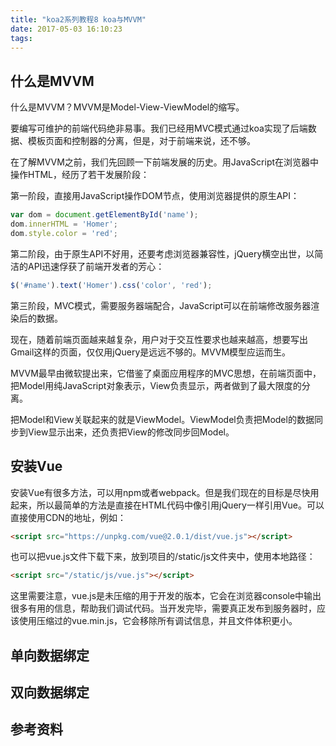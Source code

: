 ```yaml
---
title: "koa2系列教程8 koa与MVVM"
date: 2017-05-03 16:10:23
tags:
---
```


## 什么是MVVM

什么是MVVM？MVVM是Model-View-ViewModel的缩写。

要编写可维护的前端代码绝非易事。我们已经用MVC模式通过koa实现了后端数据、模板页面和控制器的分离，但是，对于前端来说，还不够。

在了解MVVM之前，我们先回顾一下前端发展的历史。用JavaScript在浏览器中操作HTML，经历了若干发展阶段：

第一阶段，直接用JavaScript操作DOM节点，使用浏览器提供的原生API：

```javascript
var dom = document.getElementById('name');
dom.innerHTML = 'Homer';
dom.style.color = 'red';
```

第二阶段，由于原生API不好用，还要考虑浏览器兼容性，jQuery横空出世，以简洁的API迅速俘获了前端开发者的芳心：

```javascript
$('#name').text('Homer').css('color', 'red');
```

第三阶段，MVC模式，需要服务器端配合，JavaScript可以在前端修改服务器渲染后的数据。

现在，随着前端页面越来越复杂，用户对于交互性要求也越来越高，想要写出Gmail这样的页面，仅仅用jQuery是远远不够的。MVVM模型应运而生。

MVVM最早由微软提出来，它借鉴了桌面应用程序的MVC思想，在前端页面中，把Model用纯JavaScript对象表示，View负责显示，两者做到了最大限度的分离。

把Model和View关联起来的就是ViewModel。ViewModel负责把Model的数据同步到View显示出来，还负责把View的修改同步回Model。

## 安装Vue

安装Vue有很多方法，可以用npm或者webpack。但是我们现在的目标是尽快用起来，所以最简单的方法是直接在HTML代码中像引用jQuery一样引用Vue。可以直接使用CDN的地址，例如：

```html
<script src="https://unpkg.com/vue@2.0.1/dist/vue.js"></script>
```

也可以把vue.js文件下载下来，放到项目的/static/js文件夹中，使用本地路径：

```html
<script src="/static/js/vue.js"></script>
```

这里需要注意，vue.js是未压缩的用于开发的版本，它会在浏览器console中输出很多有用的信息，帮助我们调试代码。当开发完毕，需要真正发布到服务器时，应该使用压缩过的vue.min.js，它会移除所有调试信息，并且文件体积更小。

## 单向数据绑定
## 双向数据绑定

## 参考资料
